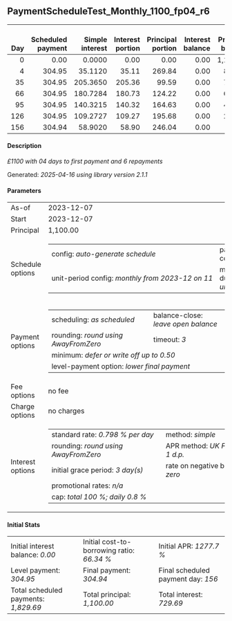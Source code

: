 <h2>PaymentScheduleTest_Monthly_1100_fp04_r6</h2>
<table>
    <thead style="vertical-align: bottom;">
        <th style="text-align: right;">Day</th>
        <th style="text-align: right;">Scheduled payment</th>
        <th style="text-align: right;">Simple interest</th>
        <th style="text-align: right;">Interest portion</th>
        <th style="text-align: right;">Principal portion</th>
        <th style="text-align: right;">Interest balance</th>
        <th style="text-align: right;">Principal balance</th>
        <th style="text-align: right;">Total simple interest</th>
        <th style="text-align: right;">Total interest</th>
        <th style="text-align: right;">Total principal</th>
    </thead>
    <tr style="text-align: right;">
        <td class="ci00">0</td>
        <td class="ci01" style="white-space: nowrap;">0.00</td>
        <td class="ci02">0.0000</td>
        <td class="ci03">0.00</td>
        <td class="ci04">0.00</td>
        <td class="ci05">0.00</td>
        <td class="ci06">1,100.00</td>
        <td class="ci07">0.0000</td>
        <td class="ci08">0.00</td>
        <td class="ci09">0.00</td>
    </tr>
    <tr style="text-align: right;">
        <td class="ci00">4</td>
        <td class="ci01" style="white-space: nowrap;">304.95</td>
        <td class="ci02">35.1120</td>
        <td class="ci03">35.11</td>
        <td class="ci04">269.84</td>
        <td class="ci05">0.00</td>
        <td class="ci06">830.16</td>
        <td class="ci07">35.1120</td>
        <td class="ci08">35.11</td>
        <td class="ci09">269.84</td>
    </tr>
    <tr style="text-align: right;">
        <td class="ci00">35</td>
        <td class="ci01" style="white-space: nowrap;">304.95</td>
        <td class="ci02">205.3650</td>
        <td class="ci03">205.36</td>
        <td class="ci04">99.59</td>
        <td class="ci05">0.00</td>
        <td class="ci06">730.57</td>
        <td class="ci07">240.4770</td>
        <td class="ci08">240.47</td>
        <td class="ci09">369.43</td>
    </tr>
    <tr style="text-align: right;">
        <td class="ci00">66</td>
        <td class="ci01" style="white-space: nowrap;">304.95</td>
        <td class="ci02">180.7284</td>
        <td class="ci03">180.73</td>
        <td class="ci04">124.22</td>
        <td class="ci05">0.00</td>
        <td class="ci06">606.35</td>
        <td class="ci07">421.2054</td>
        <td class="ci08">421.20</td>
        <td class="ci09">493.65</td>
    </tr>
    <tr style="text-align: right;">
        <td class="ci00">95</td>
        <td class="ci01" style="white-space: nowrap;">304.95</td>
        <td class="ci02">140.3215</td>
        <td class="ci03">140.32</td>
        <td class="ci04">164.63</td>
        <td class="ci05">0.00</td>
        <td class="ci06">441.72</td>
        <td class="ci07">561.5269</td>
        <td class="ci08">561.52</td>
        <td class="ci09">658.28</td>
    </tr>
    <tr style="text-align: right;">
        <td class="ci00">126</td>
        <td class="ci01" style="white-space: nowrap;">304.95</td>
        <td class="ci02">109.2727</td>
        <td class="ci03">109.27</td>
        <td class="ci04">195.68</td>
        <td class="ci05">0.00</td>
        <td class="ci06">246.04</td>
        <td class="ci07">670.7996</td>
        <td class="ci08">670.79</td>
        <td class="ci09">853.96</td>
    </tr>
    <tr style="text-align: right;">
        <td class="ci00">156</td>
        <td class="ci01" style="white-space: nowrap;">304.94</td>
        <td class="ci02">58.9020</td>
        <td class="ci03">58.90</td>
        <td class="ci04">246.04</td>
        <td class="ci05">0.00</td>
        <td class="ci06">0.00</td>
        <td class="ci07">729.7016</td>
        <td class="ci08">729.69</td>
        <td class="ci09">1,100.00</td>
    </tr>
</table>
<h4>Description</h4>
<p><i>£1100 with 04 days to first payment and 6 repayments</i></p>
<p>Generated: <i>2025-04-16 using library version 2.1.1</i></p>
<h4>Parameters</h4>
<table>
    <tr>
        <td>As-of</td>
        <td>2023-12-07</td>
    </tr>
    <tr>
        <td>Start</td>
        <td>2023-12-07</td>
    </tr>
    <tr>
        <td>Principal</td>
        <td>1,100.00</td>
    </tr>
    <tr>
        <td>Schedule options</td>
        <td>
            <table>
                <tr>
                    <td>config: <i>auto-generate schedule</i></td>
                    <td>payment count: <i>6</i></td>
                </tr>
                <tr>
                    <td style="white-space: nowrap;">unit-period config: <i>monthly from 2023-12 on 11</i></td>
                    <td>max duration: <i>unlimited</i></td>
                </tr>
            </table>
        </td>
    </tr>
    <tr>
        <td>Payment options</td>
        <td>
            <table>
                <tr>
                    <td>scheduling: <i>as scheduled</i></td>
                    <td>balance-close: <i>leave&nbsp;open&nbsp;balance</i></td>
                </tr>
                <tr>
                    <td>rounding: <i>round using AwayFromZero</i></td>
                    <td>timeout: <i>3</i></td>
                </tr>
                <tr>
                    <td colspan='2'>minimum: <i>defer&nbsp;or&nbsp;write&nbsp;off&nbsp;up&nbsp;to&nbsp;0.50</i></td>
                </tr>
                <tr>
                    <td colspan='2'>level-payment option: <i>lower&nbsp;final&nbsp;payment</i></td>
                </tr>
            </table>
        </td>
    </tr>
    <tr>
        <td>Fee options</td>
        <td>no fee
        </td>
    </tr>
    <tr>
        <td>Charge options</td>
        <td>no charges
        </td>
    </tr>
    <tr>
        <td>Interest options</td>
        <td>
            <table>
                <tr>
                    <td>standard rate: <i>0.798 % per day</i></td>
                    <td>method: <i>simple</i></td>
                </tr>
                <tr>
                    <td>rounding: <i>round using AwayFromZero</i></td>
                    <td>APR method: <i>UK FCA to 1 d.p.</i></td>
                </tr>
                <tr>
                    <td>initial grace period: <i>3 day(s)</i></td>
                    <td>rate on negative balance: <i>zero</i></td>
                </tr>
                <tr>
                    <td colspan="2">promotional rates: <i><i>n/a</i></i></td>
                </tr>
                <tr>
                    <td colspan="2">cap: <i>total 100 %; daily 0.8 %</td>
                </tr>
            </table>
        </td>
    </tr>
</table>
<h4>Initial Stats</h4>
<table>
    <tr>
        <td>Initial interest balance: <i>0.00</i></td>
        <td>Initial cost-to-borrowing ratio: <i>66.34 %</i></td>
        <td>Initial APR: <i>1277.7 %</i></td>
    </tr>
    <tr>
        <td>Level payment: <i>304.95</i></td>
        <td>Final payment: <i>304.94</i></td>
        <td>Final scheduled payment day: <i>156</i></td>
    </tr>
    <tr>
        <td>Total scheduled payments: <i>1,829.69</i></td>
        <td>Total principal: <i>1,100.00</i></td>
        <td>Total interest: <i>729.69</i></td>
    </tr>
</table>
